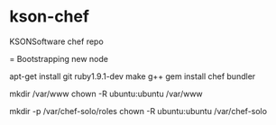kson-chef
=========

KSONSoftware chef repo

= Bootstrapping new node

apt-get install git ruby1.9.1-dev make g++
gem install chef bundler

mkdir /var/www
chown -R ubuntu:ubuntu /var/www

mkdir -p /var/chef-solo/roles
chown -R ubuntu:ubuntu /var/chef-solo

